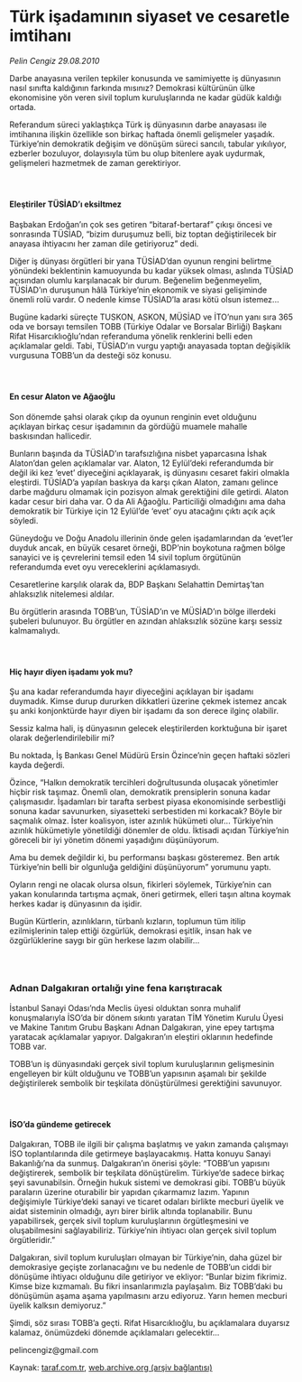 # Türk işadamının siyaset ve cesaretle imtihanı

*Pelin Cengiz 29.08.2010*

<div class="yazi"><p>Darbe anayasına verilen tepkiler konusunda ve samimiyette iş dünyasının nasıl sınıfta kaldığının farkında mısınız? Demokrasi kültürünün ülke ekonomisine yön veren sivil toplum kuruluşlarında ne kadar güdük kaldığı ortada.</p>
<p>Referandum süreci yaklaştıkça Türk iş dünyasının darbe anayasası ile imtihanına ilişkin özellikle son birkaç haftada önemli gelişmeler yaşadık. Türkiye’nin demokratik değişim ve dönüşüm süreci sancılı, tabular yıkılıyor, ezberler bozuluyor, dolayısıyla tüm bu olup bitenlere ayak uydurmak, gelişmeleri hazmetmek de zaman gerektiriyor.</p>
<h4> </h4>
<h4>Eleştiriler TÜSİAD’ı eksiltmez</h4>
<p>Başbakan Erdoğan’ın çok ses getiren “bitaraf-bertaraf” çıkışı öncesi ve sonrasında TÜSİAD, “bizim duruşumuz belli, biz toptan değiştirilecek bir anayasa ihtiyacını her zaman dile getiriyoruz” dedi.</p>
<p>Diğer iş dünyası örgütleri bir yana TÜSİAD’dan oyunun rengini belirtme yönündeki beklentinin kamuoyunda bu kadar yüksek olması, aslında TÜSİAD açısından olumlu karşılanacak bir durum. Beğenelim beğenmeyelim, TÜSİAD’ın duruşunun hâlâ Türkiye’nin ekonomik ve siyasi gelişiminde önemli rolü vardır. O nedenle kimse TÜSİAD’la arası kötü olsun istemez...</p>
<p>Bugüne kadarki süreçte TUSKON, ASKON, MÜSİAD ve İTO’nun yanı sıra 365 oda ve borsayı temsilen TOBB (Türkiye Odalar ve Borsalar Birliği) Başkanı Rifat Hisarcıklıoğlu’ndan referanduma yönelik renklerini belli eden açıklamalar geldi. Tabi, TÜSİAD’ın vurgu yaptığı anayasada toptan değişiklik vurgusuna TOBB’un da desteği söz konusu.</p>
<h4> </h4>
<h4>En cesur Alaton ve Ağaoğlu</h4>
<p>Son dönemde şahsi olarak çıkıp da oyunun renginin evet olduğunu açıklayan birkaç cesur işadamının da gördüğü muamele mahalle baskısından hallicedir.</p>
<p>Bunların başında da TÜSİAD’ın tarafsızlığına nisbet yaparcasına İshak Alaton’dan gelen açıklamalar var. Alaton, 12 Eylül’deki referandumda bir değil iki kez ‘evet’ diyeceğini açıklayarak, iş dünyasını cesaret fakiri olmakla eleştirdi. TÜSİAD’a yapılan baskıya da karşı çıkan Alaton, zamanı gelince darbe mağduru olmamak için pozisyon almak gerektiğini dile getirdi. Alaton kadar cesur biri daha var. O da Ali Ağaoğlu. Particiliği olmadığını ama daha demokratik bir Türkiye için 12 Eylül’de ‘evet’ oyu atacağını çıktı açık açık söyledi.</p>
<p>Güneydoğu ve Doğu Anadolu illerinin önde gelen işadamlarından da ‘evet’ler duyduk ancak, en büyük cesaret örneği, BDP’nin boykotuna rağmen bölge sanayici ve iş çevrelerini temsil eden 14 sivil toplum örgütünün referandumda evet oyu vereceklerini açıklamasıydı.</p>
<p>Cesaretlerine karşılık olarak da, BDP Başkanı Selahattin Demirtaş’tan ahlaksızlık nitelemesi aldılar.</p>
<p>Bu örgütlerin arasında TOBB’un, TÜSİAD’ın ve MÜSİAD’ın bölge illerdeki şubeleri bulunuyor. Bu örgütler en azından ahlaksızlık sözüne karşı sessiz kalmamalıydı.</p>
<h4> </h4>
<h4>Hiç hayır diyen işadamı yok mu?</h4>
<p>Şu ana kadar referandumda hayır diyeceğini açıklayan bir işadamı duymadık. Kimse durup dururken dikkatleri üzerine çekmek istemez ancak şu anki konjonktürde hayır diyen bir işadamı da son derece ilginç olabilir.</p>
<p>Sessiz kalma hali, iş dünyasının gelecek eleştirilerden korktuğuna bir işaret olarak değerlendirilebilir mi?</p>
<p>Bu noktada, İş Bankası Genel Müdürü Ersin Özince’nin geçen haftaki sözleri kayda değerdi.</p>
<p>Özince, “Halkın demokratik tercihleri doğrultusunda oluşacak yönetimler hiçbir risk taşımaz. Önemli olan, demokratik prensiplerin sonuna kadar çalışmasıdır. İşadamları bir tarafta serbest piyasa ekonomisinde serbestliği sonuna kadar savunurken, siyasetteki serbestiden mi korkacak? Böyle bir saçmalık olmaz. İster koalisyon, ister azınlık hükümeti olur... Türkiye’nin azınlık hükümetiyle yönetildiği dönemler de oldu. İktisadi açıdan Türkiye’nin göreceli bir iyi yönetim dönemi yaşadığını düşünüyorum.</p>
<p>Ama bu demek değildir ki, bu performansı başkası gösteremez. Ben artık Türkiye’nin belli bir olgunluğa geldiğini düşünüyorum” yorumunu yaptı.</p>
<p>Oyların rengi ne olacak olursa olsun, fikirleri söylemek, Türkiye’nin can yakan konularında tartışma açmak, öneri getirmek, elleri taşın altına koymak herkes kadar iş dünyasının da işidir.</p>
<p>Bugün Kürtlerin, azınlıkların, türbanlı kızların, toplumun tüm itilip ezilmişlerinin talep ettiği özgürlük, demokrasi eşitlik, insan hak ve özgürlüklerine saygı bir gün herkese lazım olabilir...</p>
<h3> </h3>
<h3>Adnan Dalgakıran ortalığı yine fena karıştıracak</h3>
<p>İstanbul Sanayi Odası’nda Meclis üyesi olduktan sonra muhalif konuşmalarıyla İSO’da bir dönem sıkıntı yaratan TİM Yönetim Kurulu Üyesi ve Makine Tanıtım Grubu Başkanı Adnan Dalgakıran, yine epey tartışma yaratacak açıklamalar yapıyor. Dalgakıran’ın eleştiri oklarının hedefinde TOBB var.</p>
<p>TOBB’un iş dünyasındaki gerçek sivil toplum kuruluşlarının gelişmesinin engelleyen bir kült olduğunu ve TOBB’un yapısının aşamalı bir şekilde değiştirilerek sembolik bir teşkilata dönüştürülmesi gerektiğini savunuyor.</p>
<h4> </h4>
<h4>İSO’da gündeme getirecek</h4>
<p>Dalgakıran, TOBB ile ilgili bir çalışma başlatmış ve yakın zamanda çalışmayı İSO toplantılarında dile getirmeye başlayacakmış. Hatta konuyu Sanayi Bakanlığı’na da sunmuş. Dalgakıran’ın önerisi şöyle: “TOBB’un yapısını değiştirerek, sembolik bir teşkilata dönüştürelim. Türkiye’de sadece birkaç şeyi savunabilsin. Örneğin hukuk sistemi ve demokrasi gibi. TOBB’u büyük paraların üzerine oturabilir bir yapıdan çıkarmamız lazım. Yapının değişimiyle Türkiye’deki sanayi ve ticaret odaları birlikte mecburi üyelik ve aidat sisteminin olmadığı, ayrı birer birlik altında toplanabilir. Bunu yapabilirsek, gerçek sivil toplum kuruluşlarının örgütleşmesini ve oluşabilmesini sağlayabiliriz. Türkiye’nin ihtiyacı olan gerçek sivil toplum örgütleridir.”</p>
<p>Dalgakıran, sivil toplum kuruluşları olmayan bir Türkiye’nin, daha güzel bir demokrasiye geçişte zorlanacağını ve bu nedenle de TOBB’un ciddi bir dönüşüme ihtiyacı olduğunu dile getiriyor ve ekliyor: “Bunlar bizim fikrimiz. Kimse bize kızmamalı. Bu fikri insanlarımızla paylaşalım. Biz TOBB’daki bu dönüşümün aşama aşama yapılmasını arzu ediyoruz. Yarın hemen mecburi üyelik kalksın demiyoruz.”</p>
<p>Şimdi, söz sırası TOBB’a geçti. Rifat Hisarcıklıoğlu, bu açıklamalara duyarsız kalamaz, önümüzdeki dönemde açıklamaları gelecektir...</p>
<p>pelincengiz@gmail.com</p></div>

Kaynak: [taraf.com.tr](http://www.taraf.com.tr:80/pelin-cengiz/makale-turk-isadaminin-siyaset-ve-cesaretle-imtihani.htm), [web.archive.org (arşiv bağlantısı)](http://web.archive.org/web/20100830145458/http://www.taraf.com.tr:80/pelin-cengiz/makale-turk-isadaminin-siyaset-ve-cesaretle-imtihani.htm)
